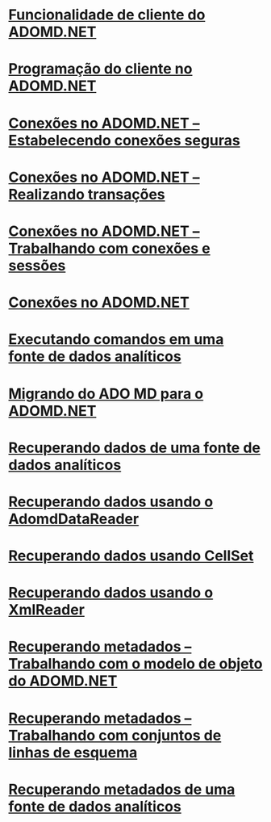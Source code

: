 # [Funcionalidade de cliente do ADOMD.NET](adomd-net-client-functionality.md)
# [Programação do cliente no ADOMD.NET](adomd-net-client-programming.md)
# [Conexões no ADOMD.NET – Estabelecendo conexões seguras](connections-in-adomd-net-establishing-secure-connections.md)
# [Conexões no ADOMD.NET – Realizando transações](connections-in-adomd-net-performing-transactions.md)
# [Conexões no ADOMD.NET – Trabalhando com conexões e sessões](connections-in-adomd-net-working-with-connections-and-sessions.md)
# [Conexões no ADOMD.NET](connections-in-adomd-net.md)
# [Executando comandos em uma fonte de dados analíticos](executing-commands-against-an-analytical-data-source.md)
# [Migrando do ADO MD para o ADOMD.NET](migrating-from-ado-md-to-adomd-net.md)
# [Recuperando dados de uma fonte de dados analíticos](retrieving-data-from-an-analytical-data-source.md)
# [Recuperando dados usando o AdomdDataReader](retrieving-data-using-the-adomddatareader.md)
# [Recuperando dados usando CellSet](retrieving-data-using-the-cellset.md)
# [Recuperando dados usando o XmlReader](retrieving-data-using-the-xmlreader.md)
# [Recuperando metadados – Trabalhando com o modelo de objeto do ADOMD.NET](retrieving-metadata-working-with-adomd-net-object-model.md)
# [Recuperando metadados – Trabalhando com conjuntos de linhas de esquema](retrieving-metadata-working-with-schema-rowsets.md)
# [Recuperando metadados de uma fonte de dados analíticos](retrieving-metadata-from-an-analytical-data-source.md)
